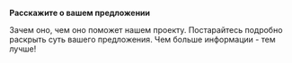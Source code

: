 **Расскажите о вашем предложении**

Зачем оно, чем оно поможет нашем проекту. Постарайтесь подробно раскрыть суть вашего предложения. Чем больше информации - тем лучше!
